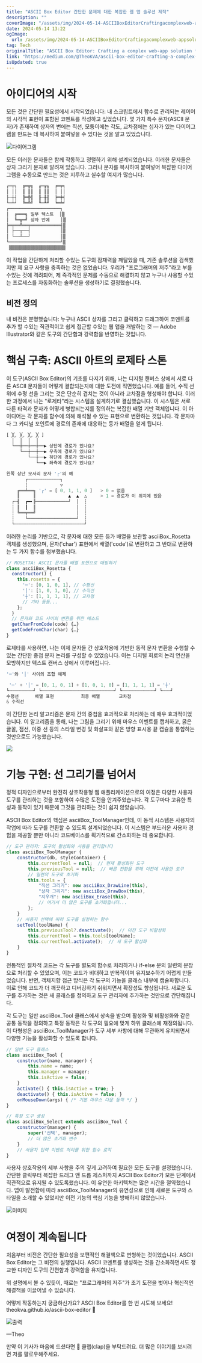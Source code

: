 ```yaml
---
title: "ASCII Box Editor 간단한 문제에 대한 복잡한 웹 앱 솔루션 제작"
description: ""
coverImage: "/assets/img/2024-05-14-ASCIIBoxEditorCraftingacomplexweb-appsolutionforasimpleproblem_0.png"
date: 2024-05-14 13:22
ogImage: 
  url: /assets/img/2024-05-14-ASCIIBoxEditorCraftingacomplexweb-appsolutionforasimpleproblem_0.png
tag: Tech
originalTitle: "ASCII Box Editor: Crafting a complex web-app solution for a simple problem"
link: "https://medium.com/@TheoKVA/ascii-box-editor-crafting-a-complex-web-app-solution-for-a-simple-problem-de976eeee861"
isUpdated: true
---
```





# 아이디어의 시작

모든 것은 간단한 필요성에서 시작되었습니다: 내 스크립트에서 함수로 관리되는 레이어의 시각적 표현이 포함된 코멘트를 작성하고 싶었습니다. 몇 가지 특수 문자(ASCII 문자)가 존재하여 상자의 변에는 직선, 모퉁이에는 각도, 교차점에는 십자가 있는 다이어그램을 만드는 데 복사하여 붙여넣을 수 있다는 것을 알고 있었습니다.

![다이어그램](/assets/img/2024-05-14-ASCIIBoxEditorCraftingacomplexweb-appsolutionforasimpleproblem_0.png)

모든 이러한 문자들은 함께 작동하고 정렬하기 위해 설계되었습니다. 이러한 문자들은 상자 그리기 문자로 알려져 있습니다. 그러나 문자를 복사하여 붙여넣어 복잡한 다이어그램을 수동으로 만드는 것은 지루하고 실수할 여지가 많습니다.



```js
┌─┬┐  ╔═╦╗  ╓─╥╖  ╒═╤╕
│ ││  ║ ║║  ║ ║║  │ ││
├─┼┤  ╠═╬╣  ╟─╫╢  ╞═╪╡
└─┴┘  ╚═╩╝  ╙─╨╜  ╘═╧╛
┌───────────────────┐
│  ╔═══╗ 일부 텍스트  │▒
│  ╚═╦═╝ 상자 안에    │▒
╞═╤══╩══╤═══════════╡▒
│ ├──┬──┤           │▒
│ └──┴──┘           │▒
└───────────────────┘▒
 ▒▒▒▒▒▒▒▒▒▒▒▒▒▒▒▒▒▒▒▒▒
```

이 작업을 간단하게 처리할 수있는 도구의 잠재력을 깨달았을 때, 기존 솔루션을 검색했지만 제 요구 사항을 충족하는 것은 없었습니다. 우리가 "프로그래머의 저주"라고 부를 수있는 것에 격려되어, 제 즉각적인 문제를 수동으로 해결하지 않고 누구나 사용할 수있는 프로세스를 자동화하는 솔루션을 생성하기로 결정했습니다.

## 비전 정의

내 비전은 분명했습니다: 누구나 ASCII 상자를 그리고 클릭하고 드래그하여 코멘트를 추가 할 수있는 직관적이고 쉽게 접근할 수있는 웹 앱을 개발하는 것 — Adobe Illustrator와 같은 도구의 간단함과 강력함을 반영하는 것입니다.



# 핵심 구축: ASCII 아트의 로제타 스톤

이 도구(ASCII Box Editor)의 기초를 다지기 위해, 나는 디지털 캔버스 상에서 서로 다른 ASCII 문자들이 어떻게 결합되는지에 대한 도전에 직면했습니다. 예를 들어, 수직 선 위에 수평 선을 그리는 것은 단순히 겹치는 것이 아니라 교차점을 형성해야 합니다.
이러한 과정에서 나는 "로제타"라는 시스템을 설계하기로 결심했습니다. 이 시스템은 서로 다른 타격과 문자가 어떻게 병합되는지를 정의하는 복잡한 배열 기반 객체입니다.
이 아이디어는 각 문자를 함수에 의해 해석될 수 있는 표현으로 변환하는 것입니다. 각 문자마다 그 카디널 포인트에 경로의 존재에 대응하는 등가 배열을 얻게 됩니다.

```js
[ ╳, ╳, ╳, ╳ ]                         
  │  │  │  │                           
  └──┼──┼──┼──▶ 상단에 경로가 있나요?  
     └──┼──┼──▶ 우측에 경로가 있나요?  
        └──┼──▶ 하단에 경로가 있나요?  
           └──▶ 좌측에 경로가 있나요?  

왼쪽 상단 모서리 문자 '┌'의 예
       ┌┄┄┄┄┄┄┄┄┄┄┄┄┐           
       ┆            ▽           
    ╔══╧══╗ '┌' = [ 0, 1, 1, 0 ]   > 0 = 없음
    ║     ║            ▲  ▲  △     > 1 = 경로가 이 위치에 있음
  ┌┄╢  ┏━╸╟────────────┘  │  ┆  
  ┆ ║  ┃  ║               │  ┆  
  ┆ ╚══╤══╝               │  ┆  
  ┆    └──────────────────┘  ┆  
  └┄┄┄┄┄┄┄┄┄┄┄┄┄┄┄┄┄┄┄┄┄┄┄┄┄┄┘  
```

이러한 논리를 기반으로, 각 문자에 대한 모든 등가 배열을 보관할 asciiBox_Rosetta 객체를 생성했으며, 문자('char') 표현에서 배열('code')로 변환하고 그 반대로 변환하는 두 가지 함수를 첨부했습니다.



```js
// ROSETTA: ASCII 문자를 배열 표현으로 매핑하기
class asciiBox_Rosetta {
  constructor() {
    this.rosetta = {
      '─': [0, 1, 0, 1], // 수평선
      '│': [1, 0, 1, 0], // 수직선
      '┼': [1, 1, 1, 1], // 교차점
      // 기타 등등...
    };
  }
  // 문자와 코드 사이의 변환을 위한 메소드
  getCharFromCode(code) {…}
  getCodeFromChar(char) {…}
}
```

로제타를 사용하면, 나는 이제 문자들 간 상호작용에 기반한 동적 문자 변환을 수행할 수 있는 간단한 중첩 문자 논리를 구성할 수 있었습니다. 이는 디지털 회로의 논리 연산을 모방하지만 텍스트 캔버스 상에서 이루어집니다.

```js
'─'와 '│' 사이의 조합 예제

 '─' + '│' = [0, 1, 0, 1] + [1, 0, 1, 0] = [1, 1, 1, 1] = '┼'   
└┈┈┈┈┈┈┈┈┈┘ └┈┈┈┈┈┈┈┈┈┈┈┈┈┈┈┈┈┈┈┈┈┈┈┈┈┈┈┘ └┈┈┈┈┈┈┈┈┈┈┈┈┘ └┈┈┈┘  
수평선      배열 표현          최종 배열       교차점
& 수직선                                          
```

이 간단한 논리 알고리즘은 문자 간의 중첩을 효과적으로 처리하는 데 매우 효과적이었습니다. 이 알고리즘을 통해, 나는 그림을 그리기 위해 마우스 이벤트를 캡처하고, 굵은 글꼴, 점선, 이중 선 등의 스타일 변경 및 화살표와 같은 방향 표시용 끝 캡슐을 통합하는 것만으로도 가능했습니다.



<img src="https://miro.medium.com/v2/resize:fit:1400/1*tPD4T6_yVr6wBlKDj6RKGw.gif" />

# 기능 구현: 선 그리기를 넘어서

정적 디자인으로부터 완전히 상호작용형 웹 애플리케이션으로의 여정은 다양한 사용자 도구를 관리하는 것을 포함하여 수많은 도전을 안겨주었습니다. 각 도구마다 고유한 특성과 동작이 있기 때문에 그것을 관리하는 것이 쉽지 않았습니다.

ASCII Box Editor의 핵심은 asciiBox_ToolManager인데, 이 동적 시스템은 사용자의 작업에 따라 도구를 전환할 수 있도록 설계되었습니다. 이 시스템은 부드러운 사용자 경험을 제공할 뿐만 아니라 코드베이스를 획기적으로 간소화하는 데 중요합니다.



```js
// 도구 관리자: 도구의 활성화와 사용을 관리합니다
class asciiBox_ToolManager {
    constructor(db, styleContainer) {
        this.currentTool = null;  // 현재 활성화된 도구
        this.previousTool = null;  // 빠른 전환을 위해 이전에 사용한 도구
        // 일련의 도구로 초기화
        this.tools = {
            "직선 그리기": new asciiBox_DrawLine(this),
            "상자 그리기": new asciiBox_DrawBox(this),
            "지우개": new asciiBox_Erase(this),
            // 여기서 더 많은 도구를 초기화합니다...
        };
    }
    // 사용자 선택에 따라 도구를 설정하는 함수
    setTool(toolName) {
        this.previousTool?.deactivate();  // 이전 도구 비활성화
        this.currentTool = this.tools[toolName];
        this.currentTool.activate();  // 새 도구 활성화
    }
}
```

전통적인 절차적 코드는 각 도구를 별도의 함수로 처리하거나 if-else 문의 일련의 문장으로 처리할 수 있었으며, 이는 코드가 비대하고 반복적이며 유지보수하기 어렵게 만들었습니다. 반면, 객체지향 접근 방식은 각 도구의 기능을 클래스 내부에 캡슐화합니다. 이로 인해 코드가 더 깨끗하고 디버깅하기 쉬워지면서 확장성도 향상됩니다. 새로운 도구를 추가하는 것은 새 클래스를 정의하고 도구 관리자에 추가하는 것만으로 간단해집니다.

각 도구는 일반 asciiBox_Tool 클래스에서 상속을 받으며 활성화 및 비활성화와 같은 공통 동작을 정의하고 특정 동작은 각 도구의 필요에 맞게 하위 클래스에 재정의됩니다. 이 다형성은 asciiBox_ToolManager가 도구 세부 사항에 대해 무관하게 유지되면서 다양한 기능을 활성화할 수 있도록 합니다.

```js
// 일반 도구 클래스
class asciiBox_Tool {
    constructor(name, manager) {
        this.name = name;
        this.manager = manager;
        this.isActive = false;
    }
    activate() { this.isActive = true; }
    deactivate() { this.isActive = false; }
    onMouseDown(args) { /* 기본 마우스 다운 동작 */ }
}

// 특정 도구 생성
class asciiBox_Select extends asciiBox_Tool {
    constructor(manager) {
        super('선택', manager);
        // 더 많은 초기화 변수
    }
    // 사용자 입력 이벤트 처리를 위한 함수 로직
}
```



사용자 상호작용의 세부 사항을 주의 깊게 고려하여 필요한 모든 도구를 설정했습니다. 간단한 클릭부터 복잡한 드래그 앤 드롭 제스처까지 ASCII Box Editor가 모든 단계에서 직관적으로 유지될 수 있도록했습니다.
이 유연한 아키텍처는 많은 시간을 절약했습니다. 앱이 발전함에 따라 asciiBox_ToolManager의 유연성으로 인해 새로운 도구와 스타일을 소개할 수 있었지만 이전 기능의 핵심 기능을 방해하지 않았습니다.

![이미지](https://miro.medium.com/v2/resize:fit:1400/1*jJFHQSLocMxTWVT5nMofiA.gif)

# 여정이 계속됩니다

처음부터 비전은 간단한 필요성을 보편적인 해결책으로 변형하는 것이었습니다. ASCII Box Editor는 그 비전의 실행입니다. ASCII 코멘트를 생성하는 것을 간소화하면서도 정교한 디자인 도구의 간편함과 강력함을 유지합니다.



위 설명에서 볼 수 있듯이, 때로는 "프로그래머의 저주"가 초기 도전을 벗어나 혁신적인 해결책을 이끌어낼 수 있습니다.

어떻게 작동하는지 궁금하신가요? ASCII Box Editor를 한 번 시도해 보세요!
theokva.github.io/ascii-box-editor 👋

![출력](/assets/img/2024-05-14-ASCIIBoxEditorCraftingacomplexweb-appsolutionforasimpleproblem_1.png)

—Theo



만약 이 기사가 마음에 드셨다면 👏 클랩(clap)을 부탁드려요. 
더 많은 이야기를 보시려면 저를 팔로우해주세요.